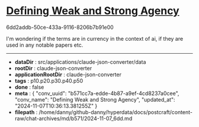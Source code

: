 # [Defining Weak and Strong Agency](https://claude.ai/chat/b571cc7a-edde-4b87-a9ef-4cd8237a0cee)

6dd2addb-50ce-433a-9116-8206b7b91e00

I'm wondering if the terms are in currency in the context of ai, if they are used in any notable papers etc.

---

* **dataDir** : src/applications/claude-json-converter/data
* **rootDir** : claude-json-converter
* **applicationRootDir** : claude-json-converter
* **tags** : p10.p20.p30.p40.p50
* **done** : false
* **meta** : {
  "conv_uuid": "b571cc7a-edde-4b87-a9ef-4cd8237a0cee",
  "conv_name": "Defining Weak and Strong Agency",
  "updated_at": "2024-11-07T10:36:13.381255Z"
}
* **filepath** : /home/danny/github-danny/hyperdata/docs/postcraft/content-raw/chat-archives/md/b571/2024-11-07_6dd.md
